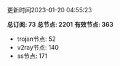 更新时间2023-01-20 04:55:23

**总订阅: 73**
**总节点: 2201**
**有效节点: 363**
- trojan节点: 52
- v2ray节点: 140
- ss节点: 171
